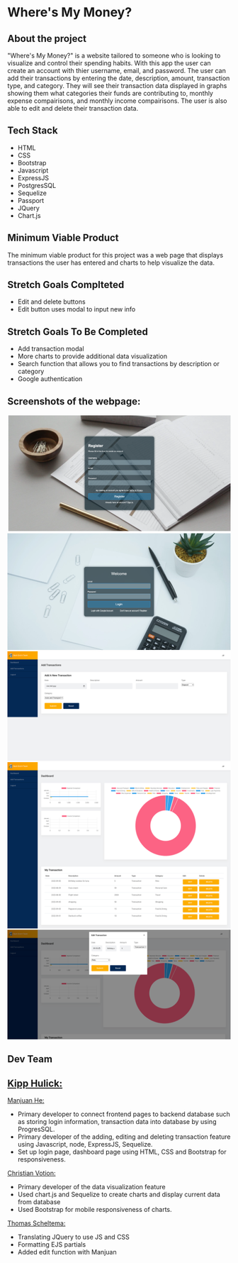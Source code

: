 # Where's My Money?



## About the project


"Where's My Money?" is a website tailored to someone who is looking to visualize and control their spending habits. With this app the user can create an account with thier username, email, and password. The user can add their transactions by entering the date, description, amount, transaction type, and category. They will see their transaction data displayed in graphs showing them what categories their funds are contributing to, monthly expense compairisons, and monthly income compairisons. The user is also able to edit and delete their transaction data.

## Tech Stack

* HTML
* CSS
* Bootstrap
* Javascript
* ExpressJS
* PostgresSQL
* Sequelize
* Passport
* JQuery
* Chart.js


## Minimum Viable Product

The minimum viable product for this project was a web page that displays transactions the user has entered and charts to help visualize the data.

## Stretch Goals Complteted


* Edit and delete buttons
* Edit button uses modal to input new info

## Stretch Goals To Be Completed

* Add transaction modal
* More charts to provide additional data visualization
* Search function that allows you to find transactions by description or category
* Google authentication 

## Screenshots of the webpage:
![Screenshot](register.png)
![Screenshot](login.png)
![Screenshot](addtransaction.png)
![Screenshot](dashboard.png)
![Screenshot](editmodal.png)


## Dev Team

[Kipp Hulick:](https://github.com/Battlepigg)
-

[Manjuan He:](https://github.com/Joyhecoder)

- Primary developer to connect frontend pages to backend database such as storing login information, transaction data into database by using ProgresSQL.
- Primary developer of the adding, editing and deleting transaction feature using Javascript, node, ExpressJS, Sequelize. 
- Set up login page, dashboard page using HTML, CSS and Bootstrap for responsiveness.



[Christian Votion:](https://github.com/cvotion)

- Primary developer of the data visualization feature 
- Used chart.js and Sequelize to create charts and display current data from database
- Used Bootstrap for mobile responsiveness of charts.


[Thomas Scheltema:](https://github.com/scheltemat)
- Translating JQuery to use JS and CSS
- Formatting EJS partials
- Added edit function with Manjuan
